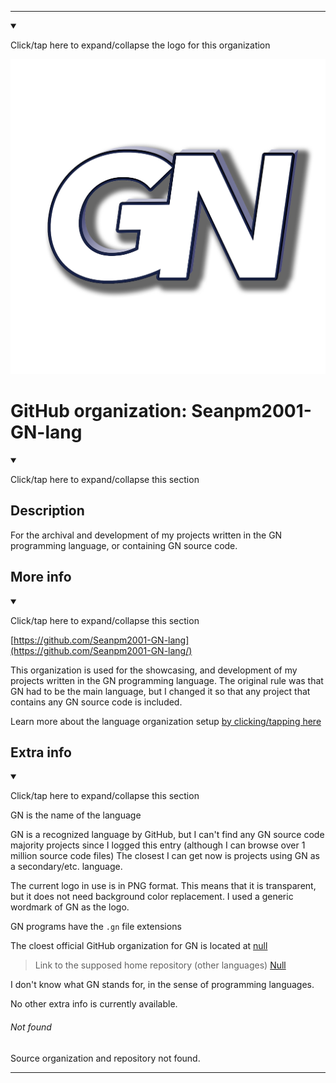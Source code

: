
***

<!--
<details open><summary><p>Click/tap here to expand/collapse the full resolution (vector) logo for this project</p></summary>

![ failed to load. The file may be missing or corrupt. Check the file path for errors first.](/AdditionalInfo/2/Seanpm2001-GN-lang-lang/ML_logo.svg)

</details>

<details><summary><p>Click/tap here to expand/collapse the non-vector (raster) logo for this project</p></summary>
!-->

<!--

<details><summary><p lang="en">Click/tap here to expand/collapse the unused logo for this organization</p></summary>

![GN_300px.jpeg failed to load. The file may be missing or corrupt. Check the file path for errors first.](/AdditionalInfo/2/Seanpm2001-GN-lang/Unused/GN_300px.jpeg)

!-->
<!-- This logo is not in use, as it is 100x100 pixels smaller than the current one (400x400 pixels) however, I hope for a SVG version in the future.

!-->

</details>

<details open><summary><p lang="en">Click/tap here to expand/collapse the logo for this organization</p></summary>

![GN_1388px.png failed to load. The file may be missing or corrupt. Check the file path for errors first.](/AdditionalInfo/2/Seanpm2001-GN-lang/GN_1388px.png)

</details>

<!--
</details>
!-->

# GitHub organization: Seanpm2001-GN-lang

<details open><summary><p lang="en">Click/tap here to expand/collapse this section</p></summary>

## Description

For the archival and development of my projects written in the GN programming language, or containing GN source code.

</details>

## More info

<details open><summary><p lang="en">Click/tap here to expand/collapse this section</p></summary>

[https://github.com/Seanpm2001-GN-lang](https://github.com/Seanpm2001-GN-lang/)

This organization is used for the showcasing, and development of my projects written in the GN programming language. The original rule was that GN had to be the main language, but I changed it so that any project that contains any GN source code is included.

Learn more about the language organization setup [by clicking/tapping here](/AdditionalInfo/LanguageOrgs/README.md)

</details>

## Extra info

<details open><summary><p lang="en">Click/tap here to expand/collapse this section</p></summary>

GN is the name of the language

GN is a recognized language by GitHub, but I can't find any GN source code majority projects since I logged this entry (although I can browse over 1 million source code files) The closest I can get now is projects using GN as a secondary/etc. language.

The current logo in use is in PNG format. This means that it is transparent, but it does not need background color replacement. I used a generic wordmark of GN as the logo.

GN programs have the `.gn` file extensions

<!-- The official GitHub organization for GN is located at [QisKit](https://github.com/qiskit/)

> Link to the home repository (JavaScript, GN, Vim Script, other) [QisKit/GN](https://github.com/QISKit/GN/)

!-->

The cloest official GitHub organization for GN is located at [null](#Not-found)

> Link to the supposed home repository (other languages) [Null](#Not-found)

<!-- I currently cannot figure out what file extension GN programs use. !-->

<!-- The logo currently in use is in GIF format, but is not animated.!-->

I don't know what GN stands for, in the sense of programming languages.

No other extra info is currently available.

</details>

###### Not found

Source organization and repository not found.

***
